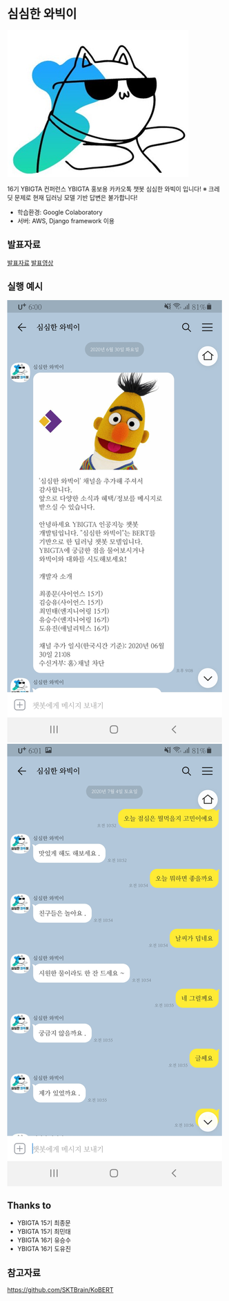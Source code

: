 # 심심한 와빅이

![와빅이](./imgs/심심한와빅이.jpg)

16기 YBIGTA 컨퍼런스
YBIGTA 홍보용 카카오톡 챗봇 심심한 와빅이 입니다!
※ 크레딧 문제로 현재 딥러닝 모델 기반 답변은 불가합니다!

- 학습환경: Google Colaboratory
- 서버: AWS, Django framework 이용

## 발표자료
[발표자료](https://github.com/ksyu0508/ybigta_chatbot/blob/master/%EC%8B%AC%EC%8B%AC%ED%95%9C%20%EC%99%80%EB%B9%85%EC%9D%B4(%EC%B5%9C%EC%A2%85).pdf)
[발표영상](https://www.youtube.com/watch?v=HolUf6CVwAw&t=8s)

## 실행 예시
![친구추가](./imgs/kakaotalk_1.jpg)
![대화예시](./imgs/kakaotalk_2.jpg)

## Thanks to
- YBIGTA 15기 최종문
- YBIGTA 15기 최민태
- YBIGTA 16기 유승수
- YBIGTA 16기 도유진

## 참고자료
<https://github.com/SKTBrain/KoBERT>
